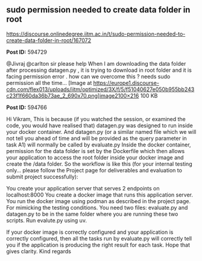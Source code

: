 ## sudo permission needed to create data folder in root
https://discourse.onlinedegree.iitm.ac.in/t/sudo-permission-needed-to-create-data-folder-in-root/167072


**Post ID:** 594729

@Jivraj @carlton sir please help
When I am downloading the data folder after processing datagen.py , it is trying to download in root folder and it is facing permission error . how can we overcome this ?
needs sudo permission all the time…
[Image at https://europe1.discourse-cdn.com/flex013/uploads/iitm/optimized/3X/f/5/f51040627e050b955bb243c23f1f660da36b73ae_2_690x70.png]image2100×216 100 KB

**Post ID:** 594766

Hi Vikram,
This is because (if you watched the session, or examined the code, you would have realised that) datagen.py was designed to run inside your docker container. And datagen.py (or a similar named file which we will not tell you ahead of time and will be provided as the query parameter in task A1) will normally be called by evaluate.py
Inside the docker container, permission for the data folder is set by the Dockerfile
which then allows your application to access the root folder inside your docker image and create the /data folder.
So the workflow is like this (for your internal testing only… please follow the Project page for deliverables and evaluation to submit project successfully):

You create your application server that serves 2 endpoints on localhost:8000
You create a docker image that runs this application server.
You run the docker image using podman as described in the project page.
For mimicking the testing conditions. You need two files:
evaluate.py and datagen.py to be in the same folder where you are running these two scripts.
Run evalute.py using uv.

If your docker image is correctly configured and your application is correctly configured, then all the tasks run by evaluate.py will correctly tell you if the application is producing the right result for each task.
Hope that gives clarity.
Kind regards
